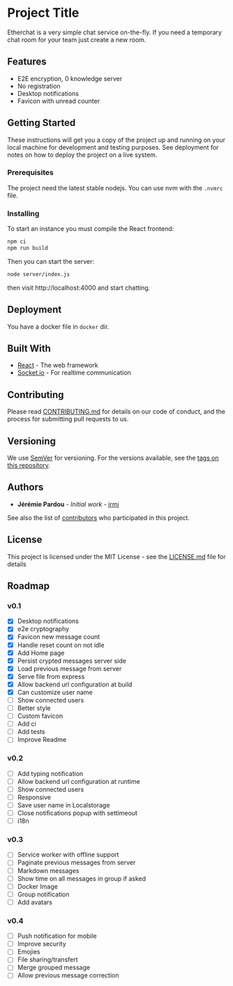 # Project Title

Etherchat is a very simple chat service on-the-fly. If you need a temporary
chat room for your team just create a new room.

## Features

- E2E encryption, 0 knowledge server
- No registration
- Desktop notifications
- Favicon with unread counter

## Getting Started

These instructions will get you a copy of the project up and running on your
local machine for development and testing purposes.
See deployment for notes on how to deploy the project on a live system.

### Prerequisites

The project need the latest stable nodejs. You can use nvm with the `.nvmrc` file.

### Installing

To start an instance you must compile the React frontend:

```sh
npm ci
npm run build
```

Then you can start the server:

```sh
node server/index.js
```

then visit http://localhost:4000 and start chatting.

## Deployment

You have a docker file in `docker` dir.

## Built With

- [React](https://reactjs.org/) - The web framework
- [Socket.io](https://socket.io/) - For realtime communication

## Contributing

Please read [CONTRIBUTING.md]() for details on our code of conduct, and the process for submitting pull requests to us.

## Versioning

We use [SemVer](http://semver.org/) for versioning. For the versions available, see the [tags on this repository](https://github.com/your/project/tags).

## Authors

- **Jérémie Pardou** - _Initial work_ - [jrmi](https://github.com/jrmi)

See also the list of [contributors]() who participated in this project.

## License

This project is licensed under the MIT License - see the [LICENSE.md](LICENSE.md) file for details

## Roadmap

### v0.1

- [x] Desktop notifications
- [x] e2e cryptography
- [x] Favicon new message count
- [x] Handle reset count on not idle
- [x] Add Home page
- [x] Persist crypted messages server side
- [x] Load previous message from server
- [x] Serve file from express
- [x] Allow backend url configuration at build
- [x] Can customize user name
- [ ] Show connected users
- [ ] Better style
- [ ] Custom favicon
- [ ] Add ci
- [ ] Add tests
- [ ] Improve Readme

### v0.2

- [ ] Add typing notification
- [ ] Allow backend url configuration at runtime
- [ ] Show connected users
- [ ] Responsive
- [ ] Save user name in Localstorage
- [ ] Close notifications popup with settimeout
- [ ] i18n

### v0.3

- [ ] Service worker with offline support
- [ ] Paginate previous messages from server
- [ ] Markdown messages
- [ ] Show time on all messages in group if asked
- [ ] Docker Image
- [ ] Group notification
- [ ] Add avatars

### v0.4

- [ ] Push notification for mobile
- [ ] Improve security
- [ ] Emojies
- [ ] File sharing/transfert
- [ ] Merge grouped message
- [ ] Allow previous message correction
